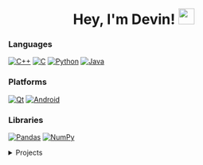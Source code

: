 <h1 align="center">Hey, I'm Devin! <img src="https://github.com/daddyjokes/daddyjokes/blob/main/imgs/hi.gif" height="32" /></h1>

### Languages
[![C++](https://img.shields.io/badge/c++-black?style=for-the-badge&logo=cplusplus)](https://github.com/daddyjokes)
[![C](https://img.shields.io/badge/c-black?style=for-the-badge&logo=c)](https://github.com/daddyjokes)
[![Python](https://img.shields.io/badge/python-black?style=for-the-badge&logo=python)](https://github.com/daddyjokes)
[![Java](https://img.shields.io/badge/java-black?style=for-the-badge&logo=openjdk)](https://github.com/daddyjokes)

### Platforms
[![Qt](https://img.shields.io/badge/Qt-black?style=for-the-badge&logo=Qt)](https://github.com/daddyjokes)
[![Android](https://img.shields.io/badge/Android-black?style=for-the-badge&logo=android-studio)](https://github.com/daddyjokes)

### Libraries
[![Pandas](https://img.shields.io/badge/pandas-black?style=for-the-badge&logo=pandas)](https://github.com/daddyjokes)
[![NumPy](https://img.shields.io/badge/numpy-black?style=for-the-badge&logo=numpy)](https://github.com/daddyjokes)

<details>
<summary>Projects</summary>
#### Tools
Menu Editor, sTrends, Update Tools
#### ML
Captioner
#### Chess Computing
Not-Carlsen, Not-Magnus
#### Apps
Soundcheck, Broke Besties, 
#### Games
Battles, EKANS, Pacman
</details>
